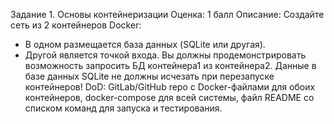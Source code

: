 Задание 1. Основы контейнеризации
Оценка: 1 балл
Описание: Создайте сеть из 2 контейнеров Docker:
 - В одном размещается база данных (SQLite или другая).
 - Другой является точкой входа.
Вы должны продемонстрировать возможность запросить БД контейнера1 из контейнера2. Данные в базе данных SQLite не должны исчезать при перезапуске контейнеров!
DoD: GitLab/GitHub repo с Docker-файлами для обоих контейнеров,
docker-compose для всей системы, файл README со списком команд для запуска и тестирования.